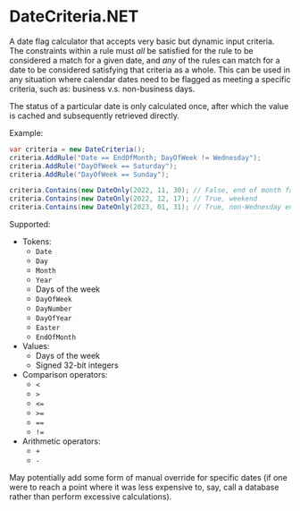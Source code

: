 # DateCriteria.NET

A date flag calculator that accepts very basic but dynamic input criteria.
The constraints within a rule must *all* be satisfied for the rule to be
considered a match for a given date, and *any* of the rules can match
for a date to be considered satisfying that criteria as a whole. This can be
used in any situation where calendar dates need to be flagged as meeting a
specific criteria, such as: business v.s. non-business days.

The status of a particular date is only calculated once, after which the
value is cached and subsequently retrieved directly.

Example:

```csharp
var criteria = new DateCriteria();
criteria.AddRule("Date == EndOfMonth; DayOfWeek != Wednesday");
criteria.AddRule("DayOfWeek == Saturday");
criteria.AddRule("DayOfWeek == Sunday");

criteria.Contains(new DateOnly(2022, 11, 30); // False, end of month falls on a Wednesday
criteria.Contains(new DateOnly(2022, 12, 17); // True, weekend
criteria.Contains(new DateOnly(2023, 01, 31); // True, non-Wednesday end-of-month
```

Supported:
* Tokens:
  * `Date`
  * `Day`
  * `Month`
  * `Year`
  * Days of the week
  * `DayOfWeek`
  * `DayNumber`
  * `DayOfYear`
  * `Easter`
  * `EndOfMonth`
* Values:
  * Days of the week
  * Signed 32-bit integers
* Comparison operators:
  * `<`
  * `>`
  * `<=`
  * `>=`
  * `==`
  * `!=`
* Arithmetic operators:
  * `+`
  * `-`

May potentially add some form of manual override for specific dates (if one were to reach
a point where it was less expensive to, say, call a database rather than perform excessive calculations).
